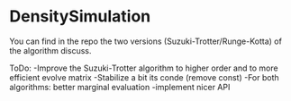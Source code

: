 # DensitySimulation

You can find in the repo the two versions (Suzuki-Trotter/Runge-Kotta) of the algorithm discuss.

ToDo: 
-Improve the Suzuki-Trotter algorithm to higher order and to more efficient evolve matrix
-Stabilize a bit its conde (remove const)
-For both algorithms: better marginal evaluation
-implement nicer API
